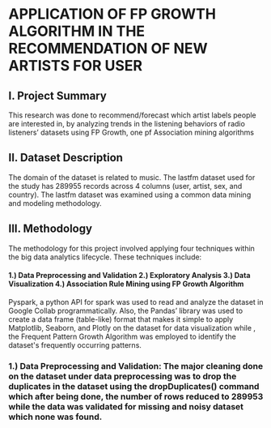 # APPLICATION OF FP GROWTH ALGORITHM IN THE RECOMMENDATION OF NEW ARTISTS FOR USER

## I. Project Summary
This research was done to recommend/forecast which artist labels people are interested in, by analyzing trends in the listening behaviors of radio listeners’ datasets using FP Growth, one pf Association mining algorithms

## II. Dataset Description
The domain of the dataset is related to music. The lastfm dataset used for the study has 289955 records across 4 columns (user, artist, sex, and country). The lastfm dataset was examined using a common data mining and modeling methodology. 

## III. Methodology
The methodology for this project involved applying four techniques within the big data analytics lifecycle. These techniques include: 
#### 1.) Data Preprocessing and Validation 2.) Exploratory Analysis 3.) Data Visualization 4.) Association Rule Mining using FP Growth Algorithm 

Pyspark, a python API for spark was used to read and analyze the dataset in Google Collab programmatically. Also, the Pandas’ library was used to create a data frame (table-like) format that makes it simple to apply Matplotlib, Seaborn, and Plotly on the dataset for data visualization while , the Frequent Pattern Growth Algorithm was employed to identify the dataset's frequently occurring patterns.

### 1.) Data Preprocessing and Validation: The major cleaning done on the dataset under data preprocessing was to drop the duplicates in the dataset using the dropDuplicates() command which after being done, the number of rows reduced to 289953 while the data was validated for missing and noisy dataset which none was found.

